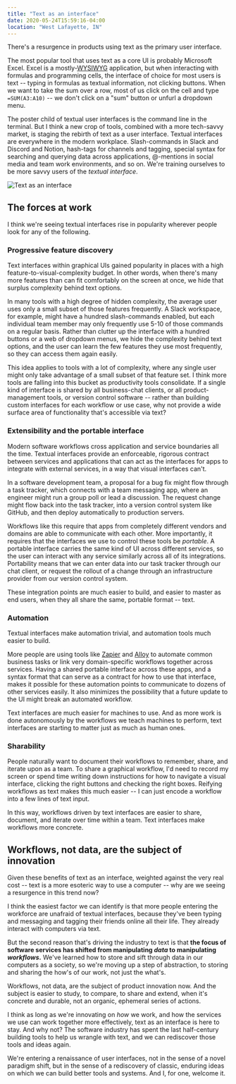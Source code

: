 ```yaml
---
title: "Text as an interface"
date: 2020-05-24T15:59:16-04:00
location: "West Lafayette, IN"
---
```


There's a resurgence in products using text as the primary user interface.

The most popular tool that uses text as a core UI is probably Microsoft Excel. Excel is a mostly-[WYSIWYG](https://en.wikipedia.org/wiki/WYSIWYG) application, but when interacting with formulas and programming cells, the interface of choice for most users is text -- typing in formulas as textual information, not clicking buttons. When we want to take the sum over a row, most of us click on the cell and type `=SUM(A3:A10)` -- we don't click on a "sum" button or unfurl a dropdown menu.

The poster child of textual user interfaces is the command line in the terminal. But I think a new crop of tools, combined with a more tech-savvy market, is staging the rebirth of text as a user interface. Textual interfaces are everywhere in the modern workplace. Slash-commands in Slack and Discord and Notion, hash-tags for channels and tagging, special syntax for searching and querying data across applications, @-mentions in social media and team work environments, and so on. We're training ourselves to be more savvy users of the _textual interface_.

<p>
<img src="/img/text-interface.jpg" alt="Text as an interface" class="blend-multiply">
</p>

## The forces at work

I think we're seeing textual interfaces rise in popularity wherever people look for any of the following.

### Progressive feature discovery

Text interfaces within graphical UIs gained popularity in places with a high feature-to-visual-complexity budget. In other words, when there's many more features than can fit comfortably on the screen at once, we hide that surplus complexity behind text options.

In many tools with a high degree of hidden complexity, the average user uses only a small subset of those features frequently. A Slack workspace, for example, might have a hundred slash-commands enabled, but each individual team member may only frequently use 5-10 of those commands on a regular basis. Rather than clutter up the interface with a hundred buttons or a web of dropdown menus, we hide the complexity behind text options, and the user can learn the few features they use most frequently, so they can access them again easily.

This idea applies to tools with a lot of complexity, where any single user might only take advantage of a small subset of that feature set. I think more tools are falling into this bucket as productivity tools consolidate. If a single kind of interface is shared by all business-chat clients, or all product-management tools, or version control software -- rather than building custom interfaces for each workflow or use case, why not provide a wide surface area of functionality that's accessible via text?

### Extensibility and the portable interface

Modern software workflows cross application and service boundaries all the time. Textual interfaces provide an enforceable, rigorous contract between services and applications that can act as the interfaces for apps to integrate with external services, in a way that visual interfaces can't.

In a software development team, a proposal for a bug fix might flow through a task tracker, which connects with a team messaging app, where an engineer might run a group poll or lead a discussion. The request change might flow back into the task tracker, into a version control system like GitHub, and then deploy automatically to production servers.

Workflows like this require that apps from completely different vendors and domains are able to communicate with each other. More importantly, it requires that the interfaces we use to control these tools be _portable_. A portable interface carries the same kind of UI across different services, so the user can interact with any service similarly across all of its integrations. Portability means that we can enter data into our task tracker through our chat client, or request the rollout of a change through an infrastructure provider from our version control system.

These integration points are much easier to build, and easier to master as end users, when they all share the same, portable format -- text.

### Automation

Textual interfaces make automation trivial, and automation tools much easier to build.

More people are using tools like [Zapier](https://zapier.com) and [Alloy](https://runalloy.com) to automate common business tasks or link very domain-specific workflows together across services. Having a shared portable interface across these apps, and a syntax format that can serve as a contract for how to use that interface, makes it possible for these automation points to communicate to dozens of other services easily. It also minimizes the possibility that a future update to the UI might break an automated workflow.

Text interfaces are much easier for machines to use. And as more work is done autonomously by the workflows we teach machines to perform, text interfaces are starting to matter just as much as human ones.

### Sharability

People naturally want to document their workflows to remember, share, and iterate upon as a team. To share a graphical workflow, I'd need to record my screen or spend time writing down instructions for how to navigate a visual interface, clicking the right buttons and checking the right boxes. Reifying workflows as text makes this much easier -- I can just encode a workflow into a few lines of text input.

In this way, workflows driven by text interfaces are easier to share, document, and iterate over time within a team. Text interfaces make workflows more concrete.

## Workflows, not data, are the subject of innovation

Given these benefits of text as an interface, weighted against the very real cost -- text is a more esoteric way to use a computer -- why are we seeing a resurgence in this trend now?

I think the easiest factor we can identify is that more people entering the workforce are unafraid of textual interfaces, because they've been typing and messaging and tagging their friends online all their life. They already interact with computers via text.

But the second reason that's driving the industry to text is that **the focus of software services has shifted from manipulating _data_ to manipulating _workflows_.** We've learned how to store and sift through data in our computers as a society, so we're moving up a step of abstraction, to storing and sharing the how's of our work, not just the what's.

Workflows, not data, are the subject of product innovation now. And the subject is easier to study, to compare, to share and extend, when it's concrete and durable, not an organic, ephemeral series of actions.

I think as long as we're innovating on _how_ we work, and how the services we use can work together more effectively, text as an interface is here to stay. And why not? The software industry has spent the last half-century building tools to help us wrangle with text, and we can rediscover those tools and ideas again.

We're entering a renaissance of user interfaces, not in the sense of a novel paradigm shift, but in the sense of a rediscovery of classic, enduring ideas on which we can build better tools and systems. And I, for one, welcome it.
